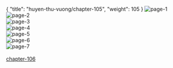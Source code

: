 { "title": "huyen-thu-vuong/chapter-105", "weight": 105 }
<img src="huyen-thu-vuong_0105_01-5d8bc775cc85048592deaf8291f10748.webp" alt="page-1" origin="https://3.bp.blogspot.com/-49zn0-S03O0/V3pOfddmP4I/AAAAAAAIhn4/u6Wz3-ZBtV8/s0/Huyen-Thu-Vuong-Chapter-105-P-2.jpg"><br/>
<img src="huyen-thu-vuong_0105_02-445466424e6d96f8c802029641b0d04b.webp" alt="page-2" origin="https://3.bp.blogspot.com/-LdMODQJGqa0/V3pOgnQ8N8I/AAAAAAAIhn8/biIvBwZT85E/s0/Huyen-Thu-Vuong-Chapter-105-P-3.jpg"><br/>
<img src="huyen-thu-vuong_0105_03-76147464a070cbd525f4c121bc794eff.webp" alt="page-3" origin="https://3.bp.blogspot.com/-FquzLid3vd8/V3pOhrj-eoI/AAAAAAAIhoA/VEltCoxpaXY/s0/Huyen-Thu-Vuong-Chapter-105-P-4.jpg"><br/>
<img src="huyen-thu-vuong_0105_04-ee73a2885a671045a317de8512e1f183.webp" alt="page-4" origin="https://3.bp.blogspot.com/-z0_GYBByFEc/V3pOi4WURII/AAAAAAAIhoE/To1r4GZ1kDw/s0/Huyen-Thu-Vuong-Chapter-105-P-5.jpg"><br/>
<img src="huyen-thu-vuong_0105_05-881c36e8cde79aceaeaf455209966b37.webp" alt="page-5" origin="https://3.bp.blogspot.com/-Gvka01K1sy0/V3pOkAfmChI/AAAAAAAIhoI/k2Xwxw67h8c/s0/Huyen-Thu-Vuong-Chapter-105-P-6.jpg"><br/>
<img src="huyen-thu-vuong_0105_06-01f0b2c35cc215ee0ec4f0ef1a149ab4.webp" alt="page-6" origin="https://3.bp.blogspot.com/-1crAH6LgV1w/V3pOldbO72I/AAAAAAAIhoM/Z_CnOj9vZN0/s0/Huyen-Thu-Vuong-Chapter-105-P-7.jpg"><br/>
<img src="huyen-thu-vuong_0105_07-fb39037c113eeac18001ee916405f9fc.webp" alt="page-7" origin="https://3.bp.blogspot.com/-HhBIHOq7IvE/V3pOmRkOj_I/AAAAAAAIhoQ/_9J7hEclimo/s0/Huyen-Thu-Vuong-Chapter-105-P-8.jpg"><br/>
<br/><a class="nextchap" href="/huyen-thu-vuong/chapter-106">chapter-106</a>
